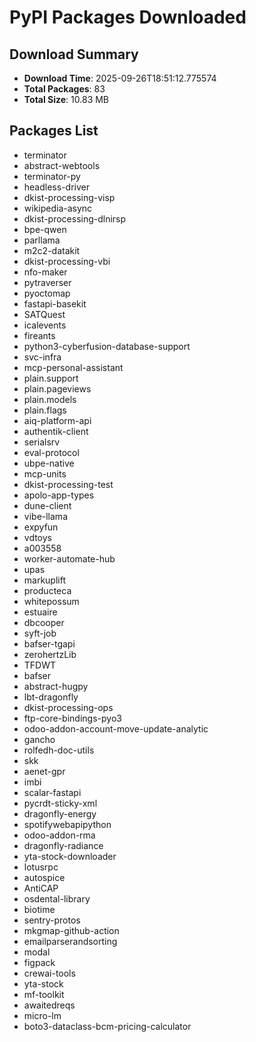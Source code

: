 # PyPI Packages Downloaded

## Download Summary
- **Download Time**: 2025-09-26T18:51:12.775574
- **Total Packages**: 83
- **Total Size**: 10.83 MB

## Packages List
- terminator
- abstract-webtools
- terminator-py
- headless-driver
- dkist-processing-visp
- wikipedia-async
- dkist-processing-dlnirsp
- bpe-qwen
- parllama
- m2c2-datakit
- dkist-processing-vbi
- nfo-maker
- pytraverser
- pyoctomap
- fastapi-basekit
- SATQuest
- icalevents
- fireants
- python3-cyberfusion-database-support
- svc-infra
- mcp-personal-assistant
- plain.support
- plain.pageviews
- plain.models
- plain.flags
- aiq-platform-api
- authentik-client
- serialsrv
- eval-protocol
- ubpe-native
- mcp-units
- dkist-processing-test
- apolo-app-types
- dune-client
- vibe-llama
- expyfun
- vdtoys
- a003558
- worker-automate-hub
- upas
- markuplift
- producteca
- whitepossum
- estuaire
- dbcooper
- syft-job
- bafser-tgapi
- zerohertzLib
- TFDWT
- bafser
- abstract-hugpy
- lbt-dragonfly
- dkist-processing-ops
- ftp-core-bindings-pyo3
- odoo-addon-account-move-update-analytic
- gancho
- rolfedh-doc-utils
- skk
- aenet-gpr
- imbi
- scalar-fastapi
- pycrdt-sticky-xml
- dragonfly-energy
- spotifywebapipython
- odoo-addon-rma
- dragonfly-radiance
- yta-stock-downloader
- lotusrpc
- autospice
- AntiCAP
- osdental-library
- biotime
- sentry-protos
- mkgmap-github-action
- emailparserandsorting
- modal
- figpack
- crewai-tools
- yta-stock
- mf-toolkit
- awaitedreqs
- micro-lm
- boto3-dataclass-bcm-pricing-calculator
